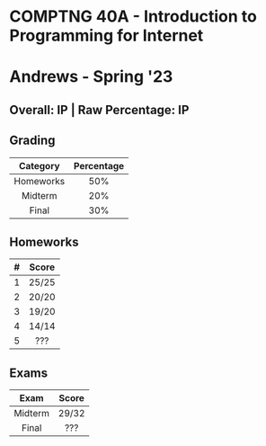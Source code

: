 # COMPTNG 40A - Introduction to Programming for Internet

# Andrews - Spring '23

## Overall: IP | Raw Percentage: IP

## Grading

| Category  | Percentage |
| :-------: | :--------: |
| Homeworks |    50%     |
|  Midterm  |    20%     |
|   Final   |    30%     |

## Homeworks

|  #   | Score |
| :--: | :---: |
|  1   | 25/25 |
|  2   | 20/20 |
|  3   | 19/20 |
|  4   | 14/14 |
|  5   |  ???  |

## Exams

|  Exam   | Score |
| :-----: | :---: |
| Midterm | 29/32 |
|  Final  |  ???  |

